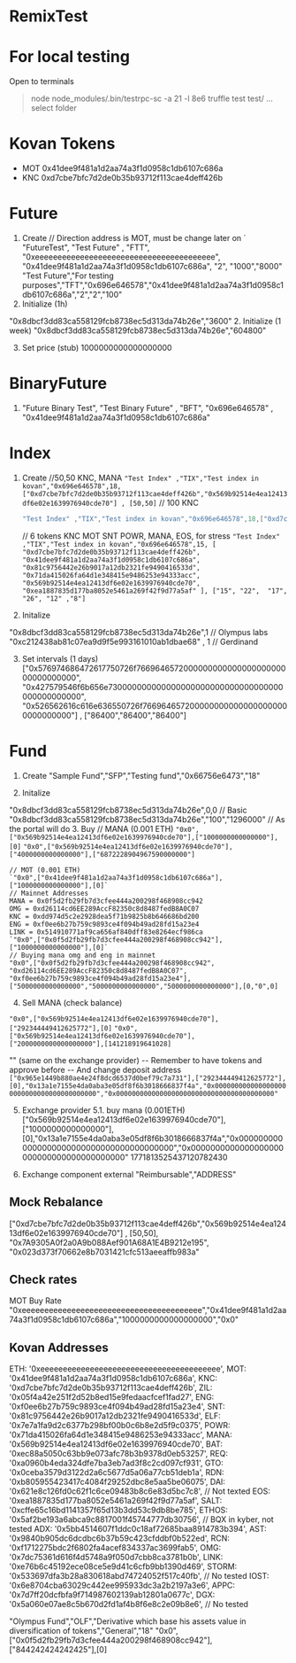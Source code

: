 # RemixTest

# For local testing
Open to terminals
> node node_modules/.bin/testrpc-sc -a 21 -l 8e6
> truffle test test/ ... select folder
# Kovan Tokens

- MOT 0x41dee9f481a1d2aa74a3f1d0958c1db6107c686a
- KNC 0xd7cbe7bfc7d2de0b35b93712f113cae4deff426b

# Future

1. Create
// Direction address is MOT, must be change later on
`
"FutureTest", "Test Future" , "FTT", "0xeeeeeeeeeeeeeeeeeeeeeeeeeeeeeeeeeeeeeeee", "0x41dee9f481a1d2aa74a3f1d0958c1db6107c686a", "2", "1000","8000"
"Test Future","For testing purposes","TFT","0x696e646578","0x41dee9f481a1d2aa74a3f1d0958c1db6107c686a","2","2","100"
2. Initialize (1h)

"0x8dbcf3dd83ca558129fcb8738ec5d313da74b26e","3600"
2. Initialize (1 week)
"0x8dbcf3dd83ca558129fcb8738ec5d313da74b26e","604800"

3. Set price (stub)
1000000000000000000

# BinaryFuture
1. "Future Binary Test", "Test Binary Future" , "BFT",
"0x696e646578" , "0x41dee9f481a1d2aa74a3f1d0958c1db6107c686a"


# Index

1.  Create
    //50,50 KNC, MANA
    `"Test Index" ,"TIX","Test index in kovan","0x696e646578",18,["0xd7cbe7bfc7d2de0b35b93712f113cae4deff426b","0x569b92514e4ea12413df6e02e1639976940cde70"] , [50,50]`
    // 100 KNC
    ```s
    "Test Index" ,"TIX","Test index in kovan","0x696e646578",18,["0xd7cbe7bfc7d2de0b35b93712f113cae4deff426b"] , [100]
    ```
    // 6 tokens KNC MOT SNT POWR, MANA, EOS, for stress
     `
     "Test Index" ,"TIX","Test index in kovan","0x696e646578",15,
     [
       "0xd7cbe7bfc7d2de0b35b93712f113cae4deff426b",
       "0x41dee9f481a1d2aa74a3f1d0958c1db6107c686a",
       "0x81c9756442e26b9017a12db2321fe9490416533d",
       "0x71da415026fa64d1e348415e9486253e94333acc",
       "0x569b92514e4ea12413df6e02e1639976940cde70",
       "0xea1887835d177ba8052e5461a269f42f9d77a5af"
     ],
     ["15", "22",  "17", "26", "12" ,"8"]
     `


2.  Initalize

"0x8dbcf3dd83ca558129fcb8738ec5d313da74b26e",1 // Olympus labs
"0xc212438ab81c07ea9d9f5e993161010ab1dbae68" , 1 // Gerdinand


3. Set intervals (1 days)
["0x576974686472617750726f766964657200000000000000000000000000000000", "0x427579546f6b656e730000000000000000000000000000000000000000000000", "0x526562616c616e636550726f7669646572000000000000000000000000000000"]
, ["86400","86400","86400"]
# Fund

1.  Create
    "Sample Fund","SFP","Testing fund","0x66756e6473","18"

2.  Initalize

"0x8dbcf3dd83ca558129fcb8738ec5d313da74b26e",0,0 // Basic
"0x8dbcf3dd83ca558129fcb8738ec5d313da74b26e","100","1296000" // As the portal will do
3.  Buy
    // MANA (0.001 ETH)
    `"0x0",["0x569b92514e4ea12413df6e02e1639976940cde70"],["1000000000000000"],[0]`
    `"0x0",["0x569b92514e4ea12413df6e02e1639976940cde70"],["4000000000000000"],["6872228904967590000000"]`

    // MOT (0.001 ETH)
    `"0x0",["0x41dee9f481a1d2aa74a3f1d0958c1db6107c686a"],["1000000000000000"],[0]`
    // Mainnet Addresses
    MANA = 0x0f5d2fb29fb7d3cfee444a200298f468908cc942
    OMG = 0xd26114cd6EE289AccF82350c8d8487fedB8A0C07
    KNC = 0xdd974d5c2e2928dea5f71b9825b8b646686bd200
    ENG = 0xf0ee6b27b759c9893ce4f094b49ad28fd15a23e4
    LINK = 0x514910771af9ca656af840dff83e8264ecf986ca
    `"0x0",["0x0f5d2fb29fb7d3cfee444a200298f468908cc942"],["1000000000000000"],[0]`
    // Buying mana omg and eng in mainnet
    "0x0",["0x0f5d2fb29fb7d3cfee444a200298f468908cc942", "0xd26114cd6EE289AccF82350c8d8487fedB8A0C07", "0xf0ee6b27b759c9893ce4f094b49ad28fd15a23e4"],["5000000000000000","5000000000000000","5000000000000000"],[0,"0",0]

4.  Sell MANA (check balance)

`"0x0",["0x569b92514e4ea12413df6e02e1639976940cde70"],["292344449412625772"],[0]`
`"0x0",["0x569b92514e4ea12413df6e02e1639976940cde70"],["2000000000000000000"],[141218919641028]`

""
(same on the exchange provider) -- Remember to have tokens and approve before -- And change deposit address
`["0x965e1449b880ae4e24f8dcd6537d0bef79c7a731"],["292344449412625772"],[0],"0x13a1e7155e4da0aba3e05df8f6b3018666837f4a","0x0000000000000000000000000000000000000000","0x0000000000000000000000000000000000000000"`

5.  Exchange provider
    5.1. buy mana (0.001ETH)
    ["0x569b92514e4ea12413df6e02e1639976940cde70"],["1000000000000000"],[0],"0x13a1e7155e4da0aba3e05df8f6b3018666837f4a","0x0000000000000000000000000000000000000000","0x0000000000000000000000000000000000000000"
    1771813525437120782430

6.  Exchange component external
    "Reimbursable","ADDRESS"
## Mock Rebalance
["0xd7cbe7bfc7d2de0b35b93712f113cae4deff426b","0x569b92514e4ea12413df6e02e1639976940cde70"] , [50,50], "0x7A9305A0f2a0A9b088Aef901A68A1E4B9212e195", "0x023d373f70662e8b7031421cfc513aeeaffb983a"

## Check rates
MOT Buy Rate
"0xeeeeeeeeeeeeeeeeeeeeeeeeeeeeeeeeeeeeeeee","0x41dee9f481a1d2aa74a3f1d0958c1db6107c686a","1000000000000000000","0x0"



## Kovan Addresses

ETH: '0xeeeeeeeeeeeeeeeeeeeeeeeeeeeeeeeeeeeeeeee',
MOT: '0x41dee9f481a1d2aa74a3f1d0958c1db6107c686a',
KNC: '0xd7cbe7bfc7d2de0b35b93712f113cae4deff426b',
ZIL: '0x05f4a42e251f2d52b8ed15e9fedaacfcef1fad27',
ENG: '0xf0ee6b27b759c9893ce4f094b49ad28fd15a23e4',
SNT: '0x81c9756442e26b9017a12db2321fe9490416533d',
ELF: '0x7e7a1fa9d2c6377b298bf00b0c6b8e2d5f9c0375',
POWR: '0x71da415026fa64d1e348415e9486253e94333acc',
MANA: '0x569b92514e4ea12413df6e02e1639976940cde70',
BAT: '0xec88a5050c63bb9e073afc78b3b9378d0eb53257',
REQ: '0xa0960b4eda324dfe7ba3eb7ad3f8c2cd097cf931',
GTO: '0x0ceba3579d3122d2a6c5677d5a06a77cb51deb1a',
RDN: '0xb805955423417c4084f29252dbc8e5aa5be06075',
DAI: '0x621e8c126fd0c62f1c6ce09483b8c6e83d5bc7c8', // Not texted
EOS: '0xea1887835d177ba8052e5461a269f42f9d77a5af',
SALT: '0xcffe65c16bd1141357f65d13b3dd53c9db8be785',
ETHOS: '0x5af2be193a6abca9c8817001f45744777db30756', // BQX in kyber, not tested
ADX: '0x5bb4514607f1ddc0c18af72685baa8914783b394',
AST: '0x9840b905dc6dcdbc6b37b59c423cfddbf0b522ed',
RCN: '0xf1712275bdc2f6802fa4acef834337ac3699fab5',
OMG: '0x7dc75361d616f4d5748a9f050d7cbb8ca3781b0b',
LINK: '0xe76b6c45192ece08ce5e9d41c6cfb9bb1390d469',
STORM: '0x533697dfa3b28a830618abd74724052f517c40fb', // No tested
IOST: '0x6e8704cba63029c442ee995933dc3a2b2197a3e6',
APPC: '0x7d7ff20dcfbfa9f714987602139ab12801a0677c',
DGX: '0x5a060e07ae8c5b670d2fd1af4b8f6e8c2e09b8e6', // No tested

"Olympus Fund","OLF","Derivative which base his assets value in diversification of tokens","General","18"
"0x0",["0x0f5d2fb29fb7d3cfee444a200298f468908cc942"],["844242424242425"],[0]




